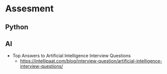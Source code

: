 # Assesment

## Python

## AI
* Top Answers to Artificial Intelligence Interview Questions
  - https://intellipaat.com/blog/interview-question/artificial-intelligence-interview-questions/
  
